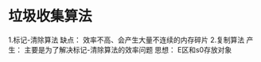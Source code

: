 # 垃圾收集算法
1.标记-清除算法
    缺点：
        效率不高、会产生大量不连续的内存碎片
2.复制算法
    产生：
        主要是为了解决标记-清除算法的效率问题
    思想：
        E区和s0存放对象